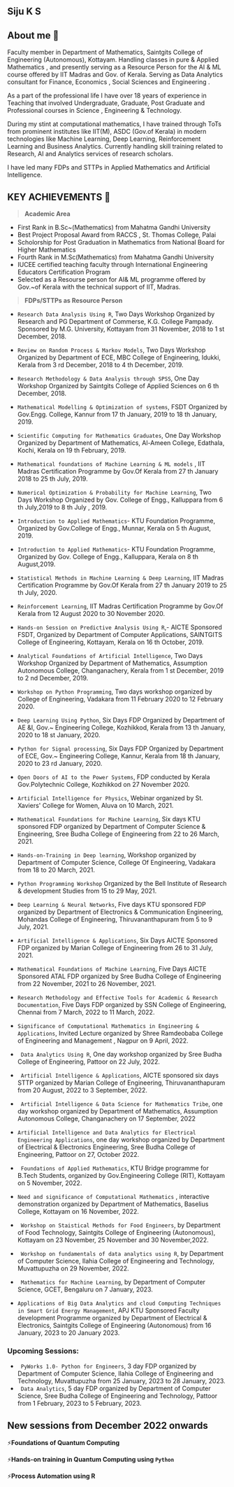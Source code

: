 ## Siju K S

<!--
**sijuswamy/sijuswamy** is a ✨ _special_ ✨ repository because its `README.md` (this file) appears on your GitHub profile.

Here are some ideas to get you started:

- 🔭 I’m currently working on ...
- 🌱 I’m currently learning ...
- 👯 I’m looking to collaborate on ...
- 🤔 I’m looking for help with ...
- 💬 Ask me about ...
- 📫 How to reach me: ...
- 😄 Pronouns: ...
- ⚡ Fun fact: ...
-->
## About me 🤔

Faculty member in Department of Mathematics, Saintgits College of Engineering (Autonomous), Kottayam. Handling classes in pure & Applied Mathematics , and presently serving as a Resource Person for the AI & ML course offered by IIT Madras and Gov. of Kerala. Serving as Data Analytics consultant for Finance, Economics , Social Sciences and Engineering .

As a part of the professional life I have over 18 years of experience in Teaching that involved Undergraduate, Graduate, Post Graduate and Professional courses in Science , Engineering & Technology.

During my stint at computational mathematics, I  have trained through ToTs from prominent institutes like IIT(M), ASDC (Gov.of Kerala) in modern technologies like Machine Learning, Deep Learning, Reinforcement Learning and Business Analytics. Currently handling skill training related to Research, AI and Analytics services of research scholars. 

 I have led many FDPs and STTPs in Applied Mathematics and Artificial Intelligence.

## KEY ACHIEVEMENTS 🌱

>**Academic Area**


* First Rank in B.Sc~(Mathematics) from Mahatma Gandhi University
* Best Project Proposal Award from RACCS , St. Thomas College, Palai
* Scholorship for Post Graduation in Mathematics from National Board for Higher Mathematics
* Fourth Rank in M.Sc(Mathematics) from Mahatma Gandhi University
* IUCEE certified teaching faculty through International Engineering Educators Certification Program 
* Selected as a Resourse person for AI\& ML programme offered by Gov.~of Kerala with the technical support of IIT, Madras.

>**FDPs/STTPs as Resource Person**

* `Research Data Analysis Using R`, Two Days Workshop Organized by Research and PG Department of Commerse, K.G. College Pampady. Sponsored by M.G. University,
Kottayam from 31 November, 2018 to 1 st December, 2018.

* `Review on Random Process & Markov Models`, Two Days Workshop Organized by Department of ECE, MBC College of Engineering, Idukki, Kerala from 3 rd December,
2018 to 4 th December, 2019.
* `Research Methodology & Data Analysis through SPSS`, One Day Workshop Organized by Saintgits College of Applied Sciences on 6 th December, 2018.
* `Mathematical Modelling & Optimization of systems`, FSDT Organized by Gov.Engg. College, Kannur from 17 th January, 2019 to 18 th January, 2019.
* `Scientific Computing for Mathematics Graduates`, One Day Workshop Organized by Department of Mathematics, Al-Ameen College, Edathala, Kochi, Kerala on 19 th
February, 2019.
* `Mathematical foundations of Machine Learning & ML models` , IIT Madras Certification Programme by Gov.Of Kerala from 27 th January 2018 to 25 th July, 2019.
* `Numerical Optimization & Probability for Machine Learning`, Two Days Workshop Organized by Gov. College of Engg., Kalluppara from 6 th July,2019 to 8 th July , 2019.
* `Introduction to Applied Mathematics`- KTU Foundation Programme, Organized by Gov.College of Engg., Munnar, Kerala on 5 th August, 2019.
* `Introduction to Applied Mathematics`- KTU Foundation Programme, Organized by Gov. College of Engg., Kalluppara, Kerala on 8 th August,2019.
* `Statistical Methods in Machine Learning & Deep Learning`, IIT Madras Certification Programme by Gov.Of Kerala from 27 th January 2019 to 25 th July, 2020.
* `Reinforcement Learning`, IIT Madras Certification Programme by Gov.Of Kerala from 12 August 2020 to 30 November 2020.
* `Hands-on Session on Predictive Analysis Using R`,- AICTE Sponsored FSDT, Organized by Department of Computer Applications, SAINTGITS College of Engineering,
Kottayam, Kerala on 16 th October, 2019.
* `Analytical Foundations of Artificial Intelligence`, Two Days Workshop Organized by Department of Mathematics, Assumption Autonomous College, Changanachery, Kerala
from 1 st December, 2019 to 2 nd December, 2019.
* `Workshop on Python Programming`, Two days workshop organized by College of Engineering, Vadakara from 11 February 2020 to 12 February 2020.
* `Deep Learning Using Python`, Six Days FDP Organized by Department of AE &I, Gov.~ Engineering College, Kozhikkod, Kerala from 13 th January, 2020 to 18 st January, 2020.
* `Python for Signal processing`, Six Days FDP Organized by Department of ECE, Gov.~ Engineering College, Kannur, Kerala from 18 th January, 2020 to 23 rd January, 2020.
* `Open Doors of AI to the Power Systems`, FDP conducted by Kerala Gov.Polytechnic College, Kozhikkod on 27 November 2020.
* `Artificial Intelligence for Physics`, Webinar organized by St. Xaviers' College for Women, Aluva on 10 March, 2021.
* `Mathematical Foundations for Machine Learning`, Six days KTU sponsored FDP organized by Department of Computer Science & Engineering, Sree Budha College of Engineering from 22 to 26 March, 2021.
* `Hands-on-Training in Deep learning`, Workshop organized by Department of Computer Science, College Of Engineering, Vadakara from 18 to 20 March, 2021.
* `Python Programming Workshop` Organized by the Bell Institute of Research & development Studies from 15 to 29 May, 2021.
* `Deep Learning & Neural Networks`, Five days KTU sponsored FDP organized by Department of Electronics & Communication Engineering, Mohandas College of Engineering, Thiruvananthapuram from 5 to 9 July, 2021.
* `Artificial Intelligence & Applications`, Six Days AICTE Sponsored FDP organized by Marian College of Engineering from 26 to 31 July, 2021.
* `Mathematical Foundations of Machine Learning`, Five Days AICTE Sponsored ATAL FDP organized by Sree Budha College of Engineering from 22 November, 2021 to 26 November, 2021.
* `Research Methodology and Effective Tools for Academic & Research Documentation`, Five Days FDP organized by SSN College of Engineering, Chennai from 7 March, 2022 to 11 March, 2022.
* `Significance of Computational Mathematics in Engineering & Applications`, Invited Lecture organized by Shree Ramdeobaba College of Engineering and Management , Nagpur on 9 April, 2022.
* ` Data Analytics Using R`, One day workshop organized by Sree Budha College of Engineering, Pattoor on 22 July, 2022.
* ` Artificial Intelligence & Applications`, AICTE sponsored six days STTP organized by Marian College of Engineering, Thiruvananthapuram from 20 August, 2022 to 3 September, 2022.
* ` Artificial Intelligence & Data Science for Mathematics Tribe`, one day workshop organized by Department of Mathematics, Assumption Autonomous College, Changanachery on 17 September, 2022
* `Artificial Intelligence and Data Analytics for Electrical Engineering Applications`, one day workshop organized by Department of Electrical & Electronics Engineering, Sree Budha College of Engineering, Pattoor on 27, October 2022.
* ` Foundations of Applied Mathematics`, KTU Bridge programme for B.Tech Students, organized by Gov.Engineering College (RIT), Kottayam on 5 November, 2022.
* `Need and significance of Computational Mathematics` , interactive demonstration organized by Department of Mathematics, Baselius College, Kottayam on 16 November, 2022.
* ` Workshop on Staistical Methods for Food Engineers`, by  Department of Food Technology, Saintgits College of Engineering (Autonomous), Kottayam on 23 November, 25 November and 30 November,2022.
* ` Workshop on fundamentals of data analytics using R`, by Department of Computer Science, Ilahia College of Engineering and Technology, Muvattupuzha on 29 November, 2022.
* ` Mathematics for Machine Learning`, by Department of Computer Science, GCET, Bengaluru on 7 January, 2023.
* `Applications of Big Data Analytics and cloud Computing Techniques in Smart Grid Energy Management`, APJ KTU Sponsored Faculty development Programme organized by Department of Electrical & Electronics, Saintgits College of Engineering (Autonomous) from 16 January, 2023 to 20 January 2023.

### **Upcoming Sessions:**

* ` PyWorks 1.0- Python for Engineers`, 3 day FDP organized by Department of Computer Science, Ilahia College of Engineering and Technology, Muvattupuzha from 25 January, 2023 to 28 January, 2023.
* ` Data Analytics`, 5 day FDP organized by Department of Computer Science, Sree Budha College of Engineering and Technology, Pattoor from 1 February, 2023 to 5 February, 2023.

## New sessions from December 2022 onwards 
 
⚡**Foundations of Quantum Computing**

⚡**Hands-on training in Quantum Computing using `Python`**

⚡**Process Automation using R**



